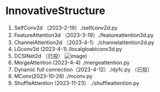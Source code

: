 # InnovativeStructure

1. SelfConv2d  （2023-2-19）./selfconv2d.py
2. FeatureAttention3d  （2023-3-19）./featureattention3d.py
3. ChannelAttention2d  （2023-4-1）./channelattention2d.py
4. LGconv3d (2023-4-1)./localgloablconv3d.py
5. DCSINet2d （已投）
![image](https://user-images.githubusercontent.com/33023091/229284423-823a8a0a-1293-4227-94ff-a6a46fb1e1b5.png))
6. MergeAttention (2023-4-4) ./mergeattention.py
7. Dynamic full connection（2023-4-12）./dyfc.py （已投）
8. MConv(2023-10-26) ./mconv.py
9. ShuffleAttention (2023-11-23） ./shuffleattention.py
